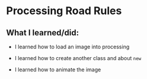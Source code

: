 # Processing Road Rules

## What I learned/did:

* I learned how to load an image into processing

* I learned how to create another class and about `new`

* I learned how to animate the image
